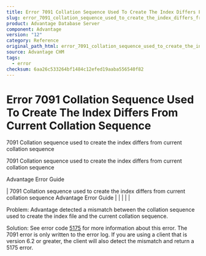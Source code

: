 ```yaml
---
title: Error 7091 Collation Sequence Used To Create The Index Differs From Current Collation Sequence
slug: error_7091_collation_sequence_used_to_create_the_index_differs_from_current_collation_sequence
product: Advantage Database Server
component: Advantage
version: "12"
category: Reference
original_path_html: error_7091_collation_sequence_used_to_create_the_index_differs_from_current_collation_sequence.htm
source: Advantage CHM
tags:
  - error
checksum: 6aa26c533264bf1484c12efed19aaba556540f82
---
```


# Error 7091 Collation Sequence Used To Create The Index Differs From Current Collation Sequence

7091 Collation sequence used to create the index differs from current collation sequence

7091 Collation sequence used to create the index differs from current collation sequence

Advantage Error Guide

| 7091 Collation sequence used to create the index differs from current collation sequence  Advantage Error Guide |  |  |  |  |

Problem: Advantage detected a mismatch between the collation sequence used to create the index file and the current collation sequence.

Solution: See error code [5175](error_5175_ae_index_collation_mismatch.md) for more information about this error. The 7091 error is only written to the error log. If you are using a client that is version 6.2 or greater, the client will also detect the mismatch and return a 5175 error.
